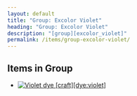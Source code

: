```yaml
---
layout: default
title: "Group: Excolor Violet"
heading: "Group: Excolor Violet"
description: "[group][excolor_violet]"
permalink: /items/group-excolor-violet/
---
```



## Items in Group

<ul class="list-items clearfix">
    <li><a href="{{site.baseurl}}/items/dye-violet/"><img src="{{site.baseurl}}/assets/img/items/textures/dye_violet.png" data-toggle="tooltip" title="Violet dye [craft][dye:violet]"></a></li>
</ul>
